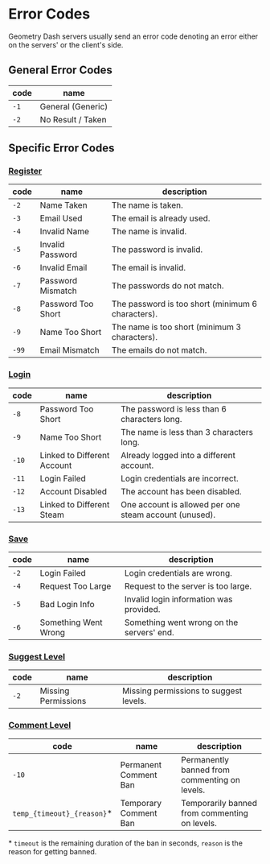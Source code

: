 # Error Codes

Geometry Dash servers usually send an error code denoting an error either on the servers'
or the client's side.

## General Error Codes

| code | name              |
|------|-------------------|
| `-1` | General (Generic) |
| `-2` | No Result / Taken |

## Specific Error Codes

### [Register][register]

| code  | name               | description                                       |
|-------|--------------------|---------------------------------------------------|
| `-2`  | Name Taken         | The name is taken.                                |
| `-3`  | Email Used         | The email is already used.                        |
| `-4`  | Invalid Name       | The name is invalid.                              |
| `-5`  | Invalid Password   | The password is invalid.                          |
| `-6`  | Invalid Email      | The email is invalid.                             |
| `-7`  | Password Mismatch  | The passwords do not match.                       |
| `-8`  | Password Too Short | The password is too short (minimum 6 characters). |
| `-9`  | Name Too Short     | The name is too short (minimum 3 characters).     |
| `-99` | Email Mismatch     | The emails do not match.                          |

### [Login][login]

| code  | name                        | description                                            |
|-------|-----------------------------|--------------------------------------------------------|
| `-8`  | Password Too Short          | The password is less than 6 characters long.           |
| `-9`  | Name Too Short              | The name is less than 3 characters long.               |
| `-10` | Linked to Different Account | Already logged into a different account.               |
| `-11` | Login Failed                | Login credentials are incorrect.                       |
| `-12` | Account Disabled            | The account has been disabled.                         |
| `-13` | Linked to Different Steam   | One account is allowed per one steam account (unused). |

### [Save][save]

| code | name                 | description                               |
|------|----------------------|-------------------------------------------|
| `-2` | Login Failed         | Login credentials are wrong.              |
| `-4` | Request Too Large    | Request to the server is too large.       |
| `-5` | Bad Login Info       | Invalid login information was provided.   |
| `-6` | Something Went Wrong | Something went wrong on the servers' end. |

### [Suggest Level][suggest_level]

| code | name                | description                            |
|------|---------------------|----------------------------------------|
| `-2` | Missing Permissions | Missing permissions to suggest levels. |

### [Comment Level][comment_level]

| code                        | name                  | description                                   |
|-----------------------------|-----------------------|-----------------------------------------------|
| `-10`                       | Permanent Comment Ban | Permanently banned from commenting on levels. |
| `temp_{timeout}_{reason}`\* | Temporary Comment Ban | Temporarily banned from commenting on levels. |

\* `timeout` is the remaining duration of the ban in seconds, `reason` is the reason for getting banned.

[register]: /server/endpoints/accounts/register
[login]: /server/endpoints/accounts/login
[save]: /server/endpoints/accounts/save
[suggest_level]: /server/endpoints/levels/suggest_level
[comment_level]: /server/endpoints/levels/comment_level

